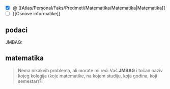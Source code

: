 
- [x] @ [[Atlas/Personal/Faks/Predmeti/Matematika/Matematika|Matematika]]
- [ ] [[Osnove informatike]]

## podaci

JMBAG: 

## matematika

> Nema nikakvih problema, ali morate mi reći Vaš **JMBAG** i točan naziv kojeg kolegija (koje matematike, na kojem studiju, koja godina, koji semestar)?! 
